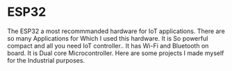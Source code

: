 # ESP32
The ESP32 a most recommmanded hardware for IoT applications. There are so many Applications for Which I used this hardware. It is So powerful compact and all you need IoT controller.. It has Wi-Fi and Bluetooth on board. It is Dual core Microcontroller. Here are some projects I made myself for the Industrial purposes.
